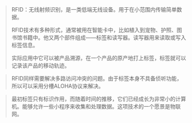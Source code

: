 > RFID：无线射频识别，是一类低端无线设备。用于在小范围内传输简单数据。
>
> RFID技术有多种形式，通常被用在智能卡中，比如植入到宠物、护照、图书馆书籍中。他又两个部件组成——标签和读写器。读写器用来读取或写入标签信息。
>
> 实际应用中它可以被产品溯源，在一个产品的原产地打上标签，标签就可以记录该产品的移动轨迹。

> RFID同样需要解决多路访问冲突的问题。由于标签本身不具备侦听功能，所以可以采用分槽ALOHA协议来解决。

> 最初标签只有标识作用，而随着时间的推移，它们已经成长为非常小的计算机。能够允许一些小程序来收集和处理数据。这项技术的一个愿景是物联网。